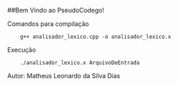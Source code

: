 ##Bem Vindo ao PseudoCodego!

Comandos para compilação
```
    g++ analisador_lexico.cpp -o analisador_lexico.x
```

Execução
```
    ./analisador_lexico.x ArquivoDeEntrada
```

Autor: Matheus Leonardo da Silva Dias